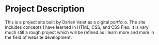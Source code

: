# Project Description
This is a project site built by Darien Valet as a digital portfolio. The site includes concepts I have learned in HTML, CSS, and CSS Flex. It is vary much still a rough project which will be refined as I learn more and more in the field of website development.

## 